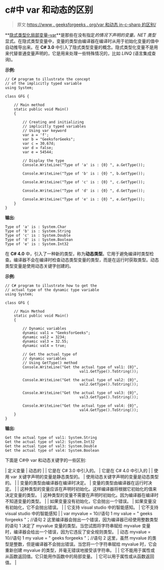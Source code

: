 # c#中 var 和动态的区别

> 原文:[https://www . geeksforgeeks . org/var 和动态 in-c-sharp 的区别/](https://www.geeksforgeeks.org/difference-between-var-and-dynamic-in-c-sharp/)

**[隐式类型化局部变量–var](https://www.geeksforgeeks.org/c-sharp-implicitly-typed-local-variables-var/)**是那些在没有指定*的情况下声明的变量。NET 类型*显式。在隐式类型变量中，变量的类型由编译器在编译时从用于初始化变量的值中自动推导出来。在 **C# 3.0** 中引入了隐式类型变量的概念。隐式类型化变量不是用来代替普通变量声明的，它是用来处理一些特殊情况的，比如 *LINQ* (语言集成查询)。

**示例:**

```
// C# program to illustrate the concept
// of the implicitly typed variable
using System;

class GFG {

    // Main method
    static public void Main()
    {

        // Creating and initializing
        // implicitly typed variables
        // Using var keyword
        var a = 'f';
        var b = "GeeksforGeeks";
        var c = 30.67d;
        var d = false;
        var e = 54544;

        // Display the type
        Console.WriteLine("Type of 'a' is : {0} ", a.GetType());

        Console.WriteLine("Type of 'b' is : {0} ", b.GetType());

        Console.WriteLine("Type of 'c' is : {0} ", c.GetType());

        Console.WriteLine("Type of 'd' is : {0} ", d.GetType());

        Console.WriteLine("Type of 'e' is : {0} ", e.GetType());
    }
}
```

**输出:**

```
Type of 'a' is : System.Char 
Type of 'b' is : System.String 
Type of 'c' is : System.Double 
Type of 'd' is : System.Boolean 
Type of 'e' is : System.Int32 

```

在 **C# 4.0** 中，引入了一种新的类型，称为**动态类型**。它用于避免编译时类型检查。编译器不会在编译时检查动态类型变量的类型，而是在运行时获取类型。动态类型变量是使用动态关键字创建的。

**示例:**

```
// C# program to illustrate how to get the
// actual type of the dynamic type variable
using System;

class GFG {

    // Main Method
    static public void Main()
    {

        // Dynamic variables
        dynamic val1 = "GeeksforGeeks";
        dynamic val2 = 3234;
        dynamic val3 = 32.55;
        dynamic val4 = true;

        // Get the actual type of
        // dynamic variables
        // Using GetType() method
        Console.WriteLine("Get the actual type of val1: {0}",
                                  val1.GetType().ToString());

        Console.WriteLine("Get the actual type of val2: {0}",
                                  val2.GetType().ToString());

        Console.WriteLine("Get the actual type of val3: {0}",
                                  val3.GetType().ToString());

        Console.WriteLine("Get the actual type of val4: {0}",
                                  val4.GetType().ToString());
    }
}
```

**输出:**

```
Get the actual type of val1: System.String
Get the actual type of val2: System.Int32
Get the actual type of val3: System.Double
Get the actual type of val4: System.Boolean

```

下面是 C#中 var 和动态关键字的一些区别:

| 定义变量 | 动态的 |
| 它是在 C# 3.0 中引入的。 | 它是在 C# 4.0 中引入的 |
| 使用 var 关键字声明的变量是静态类型的。 | 使用动态关键字声明的变量是动态类型的。 |
| 变量的类型由编译器在编译时决定。 | 变量的类型由编译器在运行时决定。 |
| 这种类型的变量应该在声明时初始化。这样编译器将根据它初始化的值来决定变量的类型。 | 这种类型的变量不需要在声明时初始化。因为编译器在编译时不知道变量的类型。 |
| 如果变量没有初始化，它会抛出一个错误。 | 如果变量没有初始化，它不会抛出错误。 |
| 它支持 visual studio 中的智能感知。 | 它不支持 visual studio 中的智能感知 |
| var myvalue = 10//语句 1
my value = " geeks forgeeks "；//语句 2
这里编译器会抛出一个错误，因为编译器已经使用整数类型的语句 1 决定了 myvalue 变量的类型。当您试图将字符串赋给 myvalue 变量时，编译器会给出一个错误，因为它违反了安全规则类型。 | 动态 myvalue = 10//语句 1
my value = " geeks forgeeks "；//语句 2
这里，虽然 myvalue 的类型是整数，但是编译器不会抛出错误。当您将一个字符串赋给 myvalue 时，它会重新创建 myvalue 的类型，并毫无错误地接受该字符串。 |
| 它不能用于属性或从函数返回值。它只能用作函数中的局部变量。 | 它可以用于属性或从函数返回值。 |